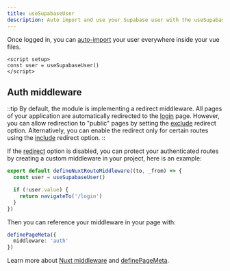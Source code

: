 ```yaml
---
title: useSupabaseUser
description: Auto import and use your Supabase user with the useSupabaseUser composable
---
```


Once logged in, you can [auto-import](https://nuxt.com/docs/guide/directory-structure/composables) your user everywhere inside your vue files.

```vue
<script setup>
const user = useSupabaseUser()
</script>
```

## Auth middleware

::tip
By default, the module is implementing a redirect middleware. All pages of your application are automatically redirected to the [login](/getting-started/introduction#redirectoptions) page. However, you can allow redirection to "public" pages by setting the [exclude](/getting-started/introduction#redirectoptions) redirect option. Alternatively, you can enable the redirect only for certain routes using the [include](/getting-started/introduction#redirectoptions) redirect option.
::

If the [redirect](/getting-started/introduction#redirect) option is disabled, you can protect your authenticated routes by creating a custom middleware in your project, here is an example:

```ts [middleware/auth.ts]
export default defineNuxtRouteMiddleware((to, _from) => {
  const user = useSupabaseUser()

  if (!user.value) {
    return navigateTo('/login')
  }
})
```

Then you can reference your middleware in your page with:

```ts [pages/dashboard.vue]
definePageMeta({
  middleware: 'auth'
})
```

Learn more about [Nuxt middleware](https://nuxt.com/docs/guide/directory-structure/middleware) and [definePageMeta](https://nuxt.com/docs/guide/directory-structure/pages#page-metadata).
